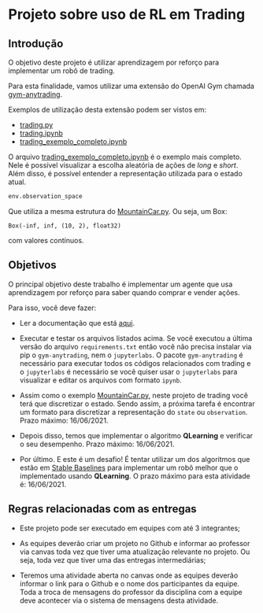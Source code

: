 # Projeto sobre uso de RL em Trading

## Introdução

O objetivo deste projeto é utilizar aprendizagem por reforço para implementar um robô de trading. 

Para esta finalidade, vamos utilizar uma extensão do OpenAI Gym chamada [gym-anytrading](https://github.com/AminHP/gym-anytrading).

Exemplos de utilização desta extensão podem ser vistos em:

* [trading.py](trading.py)
* [trading.ipynb](trading.ipynb)
* [trading_exemplo_completo.ipynb](trading_exemplo_completo.ipynb)

O arquivo [trading_exemplo_completo.ipynb](trading_exemplo_completo.ipynb) é o exemplo mais completo. Nele é possível visualizar a escolha aleatória de ações de *long* e *short*. Além disso, é possível entender a representação utilizada para o estado atual. 

```python
env.observation_space
```

Que utiliza a mesma estrutura do [MountainCar.py](MountainCar.py). Ou seja, um Box: 

```
Box(-inf, inf, (10, 2), float32)
```
com valores contínuos. 

## Objetivos

O principal objetivo deste trabalho é implementar um agente que usa aprendizagem por reforço para saber quando comprar e vender ações.

Para isso, você deve fazer: 

* Ler a documentação que está [aqui](https://github.com/AminHP/gym-anytrading).

* Executar e testar os arquivos listados acima. Se você executou a última versão do arquivo `requirements.txt` então você não precisa instalar via pip o `gym-anytrading`, nem o `jupyterlabs`. O pacote `gym-anytrading` é necessário para executar todos os códigos relacionados com trading e o `jupyterlabs` é necessário se você quiser usar o `jupyterlabs` para visualizar e editar os arquivos com formato `ipynb`. 

* Assim como o exemplo [MountainCar.py](MountainCar.py), neste projeto de trading você terá que discretizar o estado. Sendo assim, a próxima tarefa é encontrar um formato para discretizar a representação do `state` ou `observation`. Prazo máximo: 16/06/2021.

* Depois disso, temos que implementar o algoritmo **QLearning** e verificar o seu desempenho. Prazo máximo: 16/06/2021. 

* Por último. E este é um desafio! É tentar utilizar um dos algoritmos que estão em [Stable Baselines](https://stable-baselines.readthedocs.io/en/master/) para implementar um robô melhor que o implementado usando **QLearning**. O prazo máximo para esta atividade é: 16/06/2021. 

## Regras relacionadas com as entregas

* Este projeto pode ser executado em equipes com até 3 integrantes;

* As equipes deverão criar um projeto no Github e informar ao professor via canvas toda vez que tiver uma atualização relevante no projeto. Ou seja, toda vez que tiver uma das entregas intermediárias;

* Teremos uma atividade aberta no canvas onde as equipes deverão informar o link para o Github e o nome dos participantes da equipe. Toda a troca de mensagens do professor da disciplina com a equipe deve acontecer via o sistema de mensagens desta atividade. 


